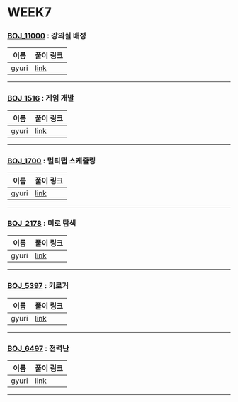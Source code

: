# WEEK7

### [BOJ_11000](https://boj.kr/11000) : 강의실 배정

|이름|풀이 링크|
|--|--|
|gyuri| [link](BOJ11000/gyuri.py)
---


### [BOJ_1516](https://boj.kr/1516) : 게임 개발

|이름|풀이 링크|
|--|--|
|gyuri| [link](BOJ1516/gyuri.py)
---


### [BOJ_1700](https://boj.kr/1700) : 멀티탭 스케줄링

|이름|풀이 링크|
|--|--|
|gyuri| [link](BOJ1700/gyuri.py)
---


### [BOJ_2178](https://boj.kr/2178) : 미로 탐색

|이름|풀이 링크|
|--|--|
|gyuri| [link](BOJ2178/gyuri.py)
---


### [BOJ_5397](https://boj.kr/5397) : 키로거

|이름|풀이 링크|
|--|--|
|gyuri| [link](BOJ5397/gyuri.py)
---


### [BOJ_6497](https://boj.kr/6497) : 전력난

|이름|풀이 링크|
|--|--|
|gyuri| [link](BOJ6497/gyuri.py)
---

